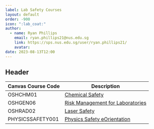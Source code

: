 ```yaml
---
label: Lab Safety Courses
layout: default
order: -900
icon: ":lab_coat:"
author:
  - name: Ryan Phillips
    email: ryan.phillips21@nus.edu.sg
    link: https://sps.nus.edu.sg/user/ryan.phillips21/
    avatar: 
date: 2023-08-13T12:00
---
```


## Header

| Canvas Course Code | Description                                                                |
|--------------------|----------------------------------------------------------------------------|
| OSHCHM01           | [Chemical Safety](https://canvas.nus.edu.sg/courses/36128)                 |
| OSHGEN06           | [Risk Management for Laboratories](https://canvas.nus.edu.sg/courses/36152)|
| OSHRAD02           | [Laser Safety](https://canvas.nus.edu.sg/courses/36143)                    |
| PHYSICSSAFETY001   | [Physics Safety eOrientation](https://canvas.nus.edu.sg/courses/9512)      |